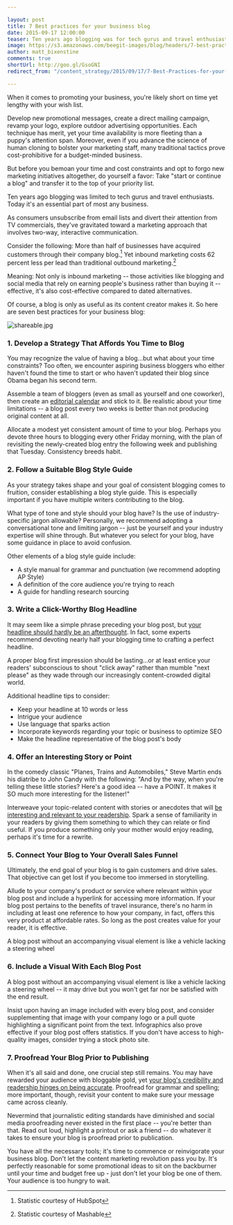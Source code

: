 ```yaml
---

layout: post
title: 7 Best practices for your business blog 
date: 2015-09-17 12:00:00
teaser: Ten years ago blogging was for tech gurus and travel enthusiasts. Today it's an essential for most businesses.
image: https://s3.amazonaws.com/beegit-images/blog/headers/7-best-practices-for-your-business-blog.jpg
author: matt_bixenstine
comments: true
shortUrl: http://goo.gl/GsoGNI
redirect_from: "/content_strategy/2015/09/17/7-Best-Practices-for-your-Business-Blog"

---
```


When it comes to promoting your business, you're likely short on time yet lengthy with your wish list. 

Develop new promotional messages, create a direct mailing campaign, revamp your logo, explore outdoor advertising opportunities. Each technique has merit, yet your time availability is more fleeting than a puppy's attention span. Moreover, even if you advance the science of human cloning to bolster your marketing staff, many traditional tactics prove cost-prohibitive for a budget-minded business. 

But before you bemoan your time and cost constraints and opt to forgo new marketing initiatives altogether, do yourself a favor: <a class="tweet-quote">Take "start or continue a blog" and transfer it to the top of your priority list.</a>

Ten years ago blogging was limited to tech gurus and travel enthusiasts. Today it's an essential part of most any business. 

As consumers unsubscribe from email lists and divert their attention from TV commercials, they've gravitated toward a marketing approach that involves two-way, interactive communication.

Consider the following: More than half of businesses have acquired customers through their company blog.[^1] Yet inbound marketing costs 62 percent less per lead than traditional outbound marketing.[^2]

Meaning: Not only is inbound marketing -- those activities like blogging and social media that rely on earning people's business rather than buying it -- effective, it's also cost-effective compared to dated alternatives.

Of course, a blog is only as useful as its content creator makes it. So here are seven best practices for your business blog: 

![shareable.jpg](https://ucarecdn.com/0af0abf4-3c64-4927-ad43-f8c477791812/)

### 1. Develop a Strategy That Affords You Time to Blog
You may recognize the value of having a blog...but what about your time constraints? Too often, we encounter aspiring business bloggers who either haven't found the time to start or who haven't updated their blog since Obama began his second term.

Assemble a team of bloggers (even as small as yourself and one coworker), then create an [editorial calendar](http://blog.beegit.com/platform/2015/05/27/calendar-release/) and stick to it. Be realistic about your time limitations -- a blog post every two weeks is better than not producing original content at all.

Allocate a modest yet consistent amount of time to your blog. Perhaps you devote three hours to blogging every other Friday morning, with the plan of revisiting the newly-created blog entry the following week and publishing that Tuesday. Consistency breeds habit.

### 2. Follow a Suitable Blog Style Guide
As your strategy takes shape and your goal of consistent blogging comes to fruition, consider establishing a blog style guide. This is especially important if you have multiple writers contributing to the blog.

What type of tone and style should your blog have? Is the use of industry-specific jargon allowable? Personally, we recommend adopting a conversational tone and limiting jargon -- just be yourself and your industry expertise will shine through. But whatever you select for your blog, have some guidance in place to avoid confusion.

Other elements of a blog style guide include:
* A style manual for grammar and punctuation (we recommend adopting AP Style) 
* A definition of the core audience you're trying to reach
* A guide for handling research sourcing


### 3. Write a Click-Worthy Blog Headline
It may seem like a simple phrase preceding your blog post, but [your headline should hardly be an afterthought](http://blog.beegit.com/content_strategy/2015/09/10/writing-headlines-blog/). In fact, some experts recommend devoting nearly half your blogging time to crafting a perfect headline.

A proper blog first impression should be lasting...or at least entice your readers' subconscious to shout "click away" rather than mumble "next please" as they wade through our increasingly content-crowded digital world.

Additional headline tips to consider:

* Keep your headline at 10 words or less
* Intrigue your audience
* Use language that sparks action
* Incorporate keywords regarding your topic or business to optimize SEO
* Make the headline representative of the blog post's body

### 4. Offer an Interesting Story or Point
In the comedy classic "Planes, Trains and Automobiles," Steve Martin ends his diatribe to John Candy with the following: "And by the way, when you're telling these little stories? Here's a good idea -- have a POINT. It makes it SO much more interesting for the listener!"

Interweave your topic-related content with stories or anecdotes that will [be interesting and relevant to your readership](http://blog.beegit.com/content_strategy/2015/09/11/creating-content-that-matters/). Spark a sense of familiarity in your readers by giving them something to which they can relate or find useful. If you produce something only your mother would enjoy reading, perhaps it's time for a rewrite. 

### 5. Connect Your Blog to Your Overall Sales Funnel
Ultimately, the end goal of your blog is to gain customers and drive sales. That objective can get lost if you become too immersed in storytelling.

Allude to your company's product or service where relevant within your blog post and include a hyperlink for accessing more information. If your blog post pertains to the benefits of travel insurance, there's no harm in including at least one reference to how your company, in fact, offers this very product at affordable rates. So long as the post creates value for your reader, it is effective. 

<span><a class="tweet-quote">A blog post without an accompanying visual element is like a vehicle lacking a steering wheel</a></span>

### 6. Include a Visual With Each Blog Post
A blog post without an accompanying visual element is like a vehicle lacking a steering wheel -- it may drive but you won't get far nor be satisfied with the end result.

Insist upon having an image included with every blog post, and consider supplementing that image with your company logo or a pull quote highlighting a significant point from the text. Infographics also prove effective if your blog post offers statistics. If you don't have access to high-quality images, consider trying a stock photo site. 

### 7. Proofread Your Blog Prior to Publishing
When it's all said and done, one crucial step still remains. You may have rewarded your audience with bloggable gold, yet [your blog's credibility and readership hinges on being accurate](http://blog.beegit.com/content_strategy/2015/09/04/why-proofreading-is-important-for-blog-posts/). Proofread for grammar and spelling; more important, though, revisit your content to make sure your message came across cleanly.

Nevermind that journalistic editing standards have diminished and social media proofreading never existed in the first place -- you're better than that. Read out loud, highlight a printout or ask a friend -- do whatever it takes to ensure your blog is proofread prior to publication.

You have all the necessary tools; it's time to commence or reinvigorate your business blog. Don't let the content marketing revolution pass you by. It's perfectly reasonable for some promotional ideas to sit on the backburner until your time and budget free up - just don't let your blog be one of them. Your audience is too hungry to wait.

[^1]: Statistic courtesy of HubSpot
[^2]: Statistic courtesy of Mashable



